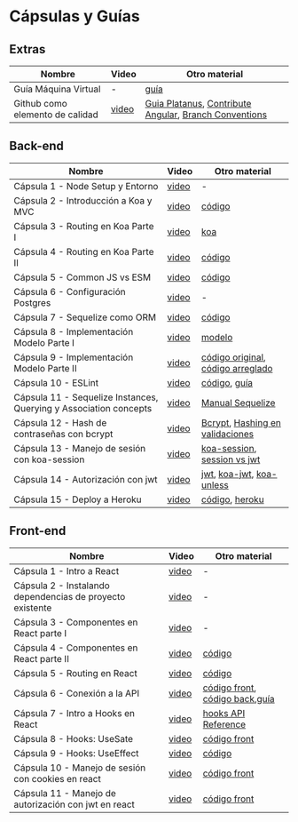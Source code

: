 # Cápsulas y Guías 

## Extras 
| Nombre        | Video         | Otro material|
| ------------- | ------------- | ------------- |
| Guía Máquina Virtual  | -  | [guía](https://github.com/IIC2513-2022-2/project/tree/main/c%C3%A1psulas/gu%C3%ADa%201) |
| Github como elemento de calidad | [video](https://www.loom.com/share/1cdac908489e4979ba0a81fc42186c98) | [Guia Platanus](https://la-guia.platan.us/setup/configuracion_de_proyectos/git), [Contribute Angular](https://github.com/angular/angular/blob/22b96b9/CONTRIBUTING.md#type), [Branch Conventions](https://idiv-biodiversity.github.io/git-knowledge-base/branch-naming-conventions.html) |

## Back-end
| Nombre        | Video         | Otro material|
| ------------- | ------------- | ------------- |
| Cápsula 1 - Node Setup y Entorno |[video](https://www.loom.com/share/9ff4dc64f2004867a61b4322dfd9411e)  | - |
| Cápsula 2 - Introducción a Koa y MVC | [video](https://www.loom.com/share/5e08c08edd704189b74c80a0698fbdff)  | [código](https://github.com/IIC2513-2022-2/dcc2048/pull/1) |
| Cápsula 3 - Routing en Koa Parte I | [video](https://www.loom.com/share/0000581168dd400a86292240b36dbf50)  | [koa](https://github.com/ZijianHe/koa-router) |
| Cápsula 4 - Routing en Koa Parte II | [video](https://www.loom.com/share/54a7c5b36bc94ac9a66f8b38213740fa)  | [código](https://github.com/IIC2513-2022-2/dcc2048/pull/2)|
| Cápsula 5 - Common JS vs ESM | [video](https://www.loom.com/share/dab0a46052fb4012829cf4fd587973af)  | [código](https://github.com/IIC2513-2022-2/dccat-API/pull/3/commits/21376bddc482354a2383bafcae1ad0ca0ab4fea2) |
| Cápsula 6 - Configuración Postgres | [video](https://www.loom.com/share/f648d62b3f304b839728e189f9583ef3)  | - |
| Cápsula 7 - Sequelize como ORM | [video](https://www.loom.com/share/cea3a164061346a7ab3d964bd487867f)  | [código](https://github.com/IIC2513-2022-2/dccat-API/pull/3) |
| Cápsula 8 - Implementación Modelo Parte I | [video](https://www.loom.com/share/18a01b14f69648edafc2a35ad7b70877)  | [modelo](https://github.com/IIC2513-2022-2/project/tree/main/c%C3%A1psulas/c%C3%A1psula%208) |
| Cápsula 9 - Implementación Modelo Parte II | [video](https://www.loom.com/share/470d132366d547698a299ace48885e48)  | [código original](https://github.com/IIC2513-2022-2/dccat-API/pull/4), [código arreglado](https://github.com/IIC2513-2022-2/dccat-API/pull/9) |
| Cápsula 10 - ESLint | [video](https://www.loom.com/share/12fe1b244ae7458b96d1a37b045db06e)  | [código](https://github.com/IIC2513-2022-2/dccat-API/pull/5), [guía](https://github.com/IIC2513-2022-2/project/tree/main/c%C3%A1psulas/c%C3%A1psula%2010) |
| Cápsula 11 - Sequelize Instances, Querying y Association concepts | [video](https://www.loom.com/share/fc8448af96c44aa7b593a0a12d9c3b50)  | [Manual Sequelize](https://sequelize.org/docs/v6/core-concepts/model-querying-basics/)|
| Cápsula 12 - Hash de contraseñas con bcrypt | [video](https://www.loom.com/share/4a68975a5dbe43bab85982da97b0f12b)  | [Bcrypt](https://www.npmjs.com/package/bcrypt), [Hashing en validaciones](https://stackoverflow.com/questions/34120548/using-bcrypt-with-sequelize-model)|
| Cápsula 13 - Manejo de sesión con koa-session | [video](https://www.loom.com/share/46b06ac0acc947ecacc9b43ad2ac4287)  | [koa-session](https://www.npmjs.com/package/koa-session), [session vs jwt](https://medium.com/@prashantramnyc/difference-between-session-cookies-vs-jwt-json-web-tokens-for-session-management-4be67d2f066e)|
| Cápsula 14 - Autorización con jwt | [video](https://www.loom.com/share/a6b41e5bdca446f69987cf1431200b41)  | [jwt](https://jwt.io/), [koa-jwt](https://www.npmjs.com/package/koa-jwt), [koa-unless](https://github.com/Foxandxss/koa-unless)|
| Cápsula 15 - Deploy a Heroku | [video](https://www.loom.com/share/6669cb41118f49a0afa018bad8bfe00b)  | [código](https://github.com/IIC2513-2022-2/dccat-API/pull/7), [heroku](https://www.heroku.com/platform)|


## Front-end
| Nombre        | Video         | Otro material|
| ------------- | ------------- | ------------- |
| Cápsula 1 - Intro a React  | [video](https://www.loom.com/share/c39d3f3548a14634b34f62bb316e0b77)  | - |
| Cápsula 2 - Instalando dependencias de proyecto existente  | [video](https://www.loom.com/share/f5106dae2bb54691af3797829eca22f8)  | - |
| Cápsula 3 - Componentes en React parte I  | [video](https://www.loom.com/share/1e3968be99f44cb0a14d85bc7ce19a40)  | - |
| Cápsula 4 - Componentes en React parte II  | [video](https://www.loom.com/share/22fad33ac4944773ba8e8774b9836024)  | [código](https://github.com/IIC2513-2022-2/dccat-front/pull/1) |
| Cápsula 5 - Routing en React | [video](https://www.loom.com/share/c479f1c4a54f4dcbb0d3552b4b22e5c6)  | [código](https://github.com/IIC2513-2022-2/dccat-front/pull/2) 
| Cápsula 6 - Conexión a la API | [video](https://www.loom.com/share/232b9d03f0f445d98ed8d318934df5e2)  | [código front](https://github.com/IIC2513-2022-2/dccat-front/pull/3), [código back](https://github.com/IIC2513-2022-2/dccat-API/pull/6),[guía](https://github.com/IIC2513-2022-2/project/tree/main/c%C3%A1psulas/c%C3%A1psula%2012)|
| Cápsula 7 - Intro a Hooks en React | [video](https://www.loom.com/share/b42e66f7b76941eba3dd39e17a365a7c)  |[hooks API Reference](https://reactjs.org/docs/hooks-reference.html)|
| Cápsula 8 - Hooks: UseSate | [video](https://www.loom.com/share/cf42d04ecd9944d9a7b994817368c268)  | [código front](https://github.com/IIC2513-2022-2/dccat-front/pull/4)|
| Cápsula 9 - Hooks: UseEffect | [video](https://www.loom.com/share/5e580ca5c926475481e3c17c94cca929)  | [código](https://github.com/IIC2513-2022-2/dccat-front/pull/4)|
| Cápsula 10 - Manejo de sesión con cookies en react| [video](https://www.loom.com/share/8cd70d0075874f07b00570f3261c74e7)  | [código front](https://github.com/IIC2513-2022-2/dccat-front/pull/5#pullrequestreview-1150115622)|
| Cápsula 11 - Manejo de autorización con jwt en react| [video](https://www.loom.com/share/986d6cbfd93846e691c147e1e5584e8f)  | [código front](https://github.com/IIC2513-2022-2/dccat-front/pull/5#pullrequestreview-1150115622)|







